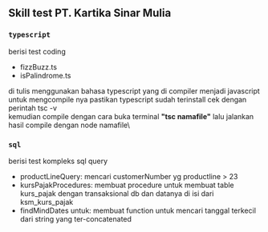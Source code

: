 ## Skill test PT. Kartika Sinar Mulia

### `typescript` 
berisi test coding

- fizzBuzz.ts
- isPalindrome.ts

di tulis menggunakan bahasa typescript yang di compiler menjadi javascript\
untuk mengcompile nya pastikan typescript sudah terinstall cek dengan perintah tsc -v\
kemudian compile dengan cara buka terminal **"tsc namafile"** lalu jalankan hasil compile dengan node namafile\

### `sql`
berisi test kompleks sql query

- productLineQuery: mencari customerNumber yg productline > 23
- kursPajakProcedures: membuat procedure untuk membuat table kurs_pajak dengan transaksional db dan datanya di isi dari ksm_kurs_pajak
- findMindDates untuk: membuat function untuk mencari tanggal terkecil dari string yang ter-concatenated 




